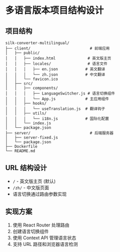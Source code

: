 # 多语言版本项目结构设计

## 项目结构
```
silk-converter-multilingual/
├── client/                          # 前端应用
│   ├── public/
│   │   ├── index.html              # 英文版主页
│   │   ├── locales/                # 语言文件
│   │   │   ├── en.json            # 英文翻译
│   │   │   └── zh.json            # 中文翻译
│   │   └── favicon.ico
│   ├── src/
│   │   ├── components/
│   │   │   ├── LanguageSwitcher.js # 语言切换组件
│   │   │   └── App.js             # 主应用组件
│   │   ├── hooks/
│   │   │   └── useTranslation.js  # 翻译钩子
│   │   ├── utils/
│   │   │   └── i18n.js            # 国际化配置
│   │   └── index.js
│   └── package.json
├── server/                          # 后端服务器
│   ├── server-fixed.js
│   └── package.json
├── Dockerfile
└── README.md
```

## URL 结构设计
- `/` - 英文版主页 (默认)
- `/zh/` - 中文版页面
- 语言切换通过路由参数实现

## 实现方案
1. 使用 React Router 处理路由
2. 创建语言切换组件
3. 使用 Context API 管理语言状态
4. 支持 URL 路径和浏览器语言检测